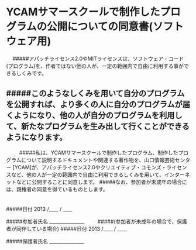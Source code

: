 # YCAMサマースクールで制作したプログラムの公開についての同意書(ソフトウェア用)
　
#####アパッチライセンス2.0やMITライセンスは、ソフトウェア・コード(プログラム)を、作者ではない他の人が、一定の範囲内で自由に利用する事ができるしくみです。

#####このようなしくみを用いて自分のプログラムを公開すれば、より多くの人に自分のプログラムが届くようになり、他の人が自分のプログラムを利用して、新たなプログラムを生み出して行くことができるようになります。
　
----
　
　
#####私は、YCAMサマースクールで制作したプログラム、制作したプログラムについて説明するドキュメントや関連する著作物を、山口情報芸術センター [YCAM]が、アパッチライセンス2.0やクリエイティブ・コモンズ・ライセンスなど、他の人が一定の範囲内で自由に利用できるしくみを用いて、インターネットなどに公開することに同意します。
#####なお、参加者が未成年の場合には、親権者の同意を得ているものとします。
　
　
　
　
　
　
　
　　　
　　
　　
　
　
　

#####日付 2013 /____ / ____

#####参加者氏名 _______________
　　
#####(参加者が未成年の場合で、保護者が同伴している場合)
#####日付 2013 /____ / ____

#####保護者氏名 _______________
　

